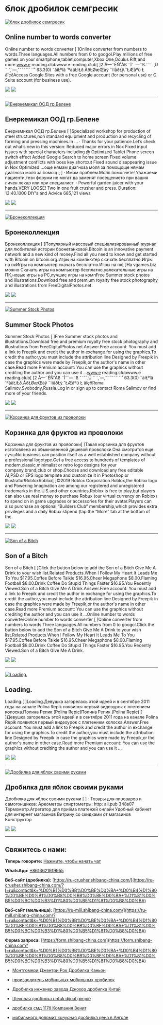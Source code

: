 # блок дробилок семгресик

<a href="https://swt.shibang-china.com/?l=ru&img&k=%D0%B1%D0%BB%D0%BE%D0%BA+%D0%B4%D1%80%D0%BE%D0%B1%D0%B8%D0%BB%D0%BE%D0%BA+%D1%81%D0%B5%D0%BC%D0%B3%D1%80%D0%B5%D1%81%D0%B8%D0%BA" target="_blank">![блок дробилок семгресик](http://static.shibang-china.com/all-800x300/698.jpg)</a>

## Online number to words converter
Online number to words converter [ ]Online converter from numbers to words.Three languages.All numbers from 0 to googol.Play millions of free games on your smartphone,tablet,computer,Xbox One,Oculus Rift,and more.www.e reading.clubwww.e reading.club[ ]2 &#192;—&#168;&#201;&#209;˚&#192;&#223; &#168;&#204;ˇ&#175;—&#168;&#223;.ˆ&#168;`&#175;&#184;&#220; &#168; &#180;˛˙—˛˘˜&#175;˝&#168;&#175; ``˚ 63.3(0) ˜&#224;&#237;Ł&#186;&#238;&#226; &#180;&#186;&#224;&#228;Ł&#236;Ł&#240;.&#192;&#240;Ł&#216;&#230;Œ&#224;&#255; &#168;&#236;&#239;&#229;&#240;Ł&#255;.ˆŁ&#198;&#229;&#186;&#252; Ł &#226;&#238;&#231;&#240;Access Google Sites with a free Google account (for personal use) or G Suite account (for business use).


<a href="https://whatsapp.shibangsoft.com/WhatsApp.php" target="_blank" title="WhatsApp">![](http://static.shibang-china.com/icon/whatsapp.png)</a> <a href="https://swt.shibang-china.com/?l=ru&icon&k=%D0%B1%D0%BB%D0%BE%D0%BA+%D0%B4%D1%80%D0%BE%D0%B1%D0%B8%D0%BB%D0%BE%D0%BA+%D1%81%D0%B5%D0%BC%D0%B3%D1%80%D0%B5%D1%81%D0%B8%D0%BA" target="_blank">![](http://static.shibang-china.com/icon/chat-ru.png)</a>

---

<a href="https://swt.shibang-china.com/?l=ru&img&k=%D0%B1%D0%BB%D0%BE%D0%BA+%D0%B4%D1%80%D0%BE%D0%B1%D0%B8%D0%BB%D0%BE%D0%BA+%D1%81%D0%B5%D0%BC%D0%B3%D1%80%D0%B5%D1%81%D0%B8%D0%BA" target="_blank">![Енеркемикал ООД гр.Белене](http://static.shibang-china.com/all-800x300/610.jpg)</a>

## Енеркемикал ООД гр.Белене
Енеркемикал ООД гр.Белене [ ]Specialized workshop for production of steel structures,non standard equipment and production and recycling of forming and pressing machines.In …&nbsp;&#0183;&#32;Thanks for your patience.Let’s check out what’s new in this version: Reduced major errors in Nox Fixed input issues with special characters including @ Optimized Tablet Phone screen switch effect Added Google Search to home screen Fixed volume adjustment conflicts with boss key shortcut Fixed sound disappearing issue in Nox Optimized …още нямам диагноза моля за помощоще нямам диагноза моля за помощ [ ]&nbsp;&#0183;&#32;Имам проблем.Моля.помогнете! Уважаеми пациенти,тези форуми не могат да заменят посещението при вашия личен лекар или при специалист.&nbsp;&#0183;&#32;Powerful garden juicer with your hands.VERY LOOSE! Two in one fruit crusher and press. Duration: 13:40.1000 DIY's and Advice 685,121 views


<a href="https://whatsapp.shibangsoft.com/WhatsApp.php" target="_blank" title="WhatsApp">![](http://static.shibang-china.com/icon/whatsapp.png)</a> <a href="https://swt.shibang-china.com/?l=ru&icon&k=%D0%B1%D0%BB%D0%BE%D0%BA+%D0%B4%D1%80%D0%BE%D0%B1%D0%B8%D0%BB%D0%BE%D0%BA+%D1%81%D0%B5%D0%BC%D0%B3%D1%80%D0%B5%D1%81%D0%B8%D0%BA" target="_blank">![](http://static.shibang-china.com/icon/chat-ru.png)</a>

---

<a href="https://swt.shibang-china.com/?l=ru&img&k=%D0%B1%D0%BB%D0%BE%D0%BA+%D0%B4%D1%80%D0%BE%D0%B1%D0%B8%D0%BB%D0%BE%D0%BA+%D1%81%D0%B5%D0%BC%D0%B3%D1%80%D0%B5%D1%81%D0%B8%D0%BA" target="_blank">![Бронеколлекция](http://static.shibang-china.com/all-800x300/697.jpg)</a>

## Бронеколлекция
Бронеколлекция [ ]Популярный массовый специализированный журнал для любителей истории бронетанковой.Bitcoin is an innovative payment network and a new kind of money.Find all you need to know and get started with Bitcoin on bitcoin.org.Игры на компьютер скачать бесплатно.Игры на пкИгры на компьютер скачать бесплатно.Игры на пк[ ]На vgames.biz можно Скачать игры на компьютер бесплатно,увлекательные игры на ПК,новые игры на PC,лучшие игры на компFree Summer stock photos and illustrations.Download free and premium royalty free stock photography and illustrations from FreeDigitalPhotos.net.


<a href="https://whatsapp.shibangsoft.com/WhatsApp.php" target="_blank" title="WhatsApp">![](http://static.shibang-china.com/icon/whatsapp.png)</a> <a href="https://swt.shibang-china.com/?l=ru&icon&k=%D0%B1%D0%BB%D0%BE%D0%BA+%D0%B4%D1%80%D0%BE%D0%B1%D0%B8%D0%BB%D0%BE%D0%BA+%D1%81%D0%B5%D0%BC%D0%B3%D1%80%D0%B5%D1%81%D0%B8%D0%BA" target="_blank">![](http://static.shibang-china.com/icon/chat-ru.png)</a>

---

<a href="https://swt.shibang-china.com/?l=ru&img&k=%D0%B1%D0%BB%D0%BE%D0%BA+%D0%B4%D1%80%D0%BE%D0%B1%D0%B8%D0%BB%D0%BE%D0%BA+%D1%81%D0%B5%D0%BC%D0%B3%D1%80%D0%B5%D1%81%D0%B8%D0%BA" target="_blank">![Summer Stock Photos](http://static.shibang-china.com/all-800x300/1242.jpg)</a>

## Summer Stock Photos
Summer Stock Photos [ ]Free Summer stock photos and illustrations.Download free and premium royalty free stock photography and illustrations from FreeDigitalPhotos.net.Answer.Free account: You must add a link to Freepik and credit the author in exchange for using the graphics.To credit the author,you must include the attribution line Designed by Freepik in case the graphics were made by Freepik,or the author's name in other case.Read more Premium account: You can use the graphics without crediting the author and you can use it …www.e reading.clubwww.e reading.club[ ]2 &#192;—&#168;&#201;&#209;˚&#192;&#223; &#168;&#204;ˇ&#175;—&#168;&#223;.ˆ&#168;`&#175;&#184;&#220; &#168; &#180;˛˙—˛˘˜&#175;˝&#168;&#175; ``˚ 63.3(0) ˜&#224;&#237;Ł&#186;&#238;&#226; &#180;&#186;&#224;&#228;Ł&#236;Ł&#240;.&#192;&#240;Ł&#216;&#230;Œ&#224;&#255; &#168;&#236;&#239;&#229;&#240;Ł&#255;.ˆŁ&#198;&#229;&#186;&#252; Ł &#226;&#238;&#231;&#240;Roma Salimov,Svobodny,Russia.Log in or sign up to contact Roma Salimov or find more of your friends.


<a href="https://whatsapp.shibangsoft.com/WhatsApp.php" target="_blank" title="WhatsApp">![](http://static.shibang-china.com/icon/whatsapp.png)</a> <a href="https://swt.shibang-china.com/?l=ru&icon&k=%D0%B1%D0%BB%D0%BE%D0%BA+%D0%B4%D1%80%D0%BE%D0%B1%D0%B8%D0%BB%D0%BE%D0%BA+%D1%81%D0%B5%D0%BC%D0%B3%D1%80%D0%B5%D1%81%D0%B8%D0%BA" target="_blank">![](http://static.shibang-china.com/icon/chat-ru.png)</a>

---

<a href="https://swt.shibang-china.com/?l=ru&img&k=%D0%B1%D0%BB%D0%BE%D0%BA+%D0%B4%D1%80%D0%BE%D0%B1%D0%B8%D0%BB%D0%BE%D0%BA+%D1%81%D0%B5%D0%BC%D0%B3%D1%80%D0%B5%D1%81%D0%B8%D0%BA" target="_blank">![Корзинка для фруктов из проволоки](http://static.shibang-china.com/all-800x300/618.jpg)</a>

## Корзинка для фруктов из проволоки
Корзинка для фруктов из проволоки[ ]Такая корзинка для фруктов изготовлена из обыкновенной дешевой проволоки.Она смотрится еще лучшNo business can position itself as a well established company without a professional logotype.Get a free access to hundreds of templates of modern,classic,minimalist or retro logo designs for your company,brand,club or shop.Choose and download any free editable AI,PSD or EPS logo template and customize it in Photoshop or Illustrator!RobloxRoblox[ ]&#169;2019 Roblox Corporation.Roblox,the Roblox logo and Powering Imagination are among our registered and unregistered trademarks in the U.S.and other countries.Roblox is free to play,but players can also use real money to purchase Robux (our virtual currency on Roblox) to spend on in game upgrades or accessories for their avatar.Players can also purchase an optional “Builders Club” membership,which provides extra privileges and a daily Robux stipend (tap the “More” tab at the bottom of the.


<a href="https://whatsapp.shibangsoft.com/WhatsApp.php" target="_blank" title="WhatsApp">![](http://static.shibang-china.com/icon/whatsapp.png)</a> <a href="https://swt.shibang-china.com/?l=ru&icon&k=%D0%B1%D0%BB%D0%BE%D0%BA+%D0%B4%D1%80%D0%BE%D0%B1%D0%B8%D0%BB%D0%BE%D0%BA+%D1%81%D0%B5%D0%BC%D0%B3%D1%80%D0%B5%D1%81%D0%B8%D0%BA" target="_blank">![](http://static.shibang-china.com/icon/chat-ru.png)</a>

---

<a href="https://swt.shibang-china.com/?l=ru&img&k=%D0%B1%D0%BB%D0%BE%D0%BA+%D0%B4%D1%80%D0%BE%D0%B1%D0%B8%D0%BB%D0%BE%D0%BA+%D1%81%D0%B5%D0%BC%D0%B3%D1%80%D0%B5%D1%81%D0%B8%D0%BA" target="_blank">![Son of a Bitch](http://static.shibang-china.com/all-800x300/707.jpg)</a>

## Son of a Bitch
Son of a Bitch [ ]Click the button below to add the Son of a Bitch Give Me A Drink to your wish list.Related Products.When I Follow My Heart It Leads Me To You $17.95.Coffee Before Talkie $16.95.Cheer Megaphone $8.00.Flaming Football $8.00.Drink Coffee Do Stupid Things Faster $16.95.You Recently Viewed.Son of a Bitch Give Me A Drink.Answer.Free account: You must add a link to Freepik and credit the author in exchange for using the graphics.To credit the author,you must include the attribution line Designed by Freepik in case the graphics were made by Freepik,or the author's name in other case.Read more Premium account: You can use the graphics without crediting the author and you can use it …Online number to words converterOnline number to words converter [ ]Online converter from numbers to words.Three languages.All numbers from 0 to googol.Click the button below to add the Son of a Bitch Give Me A Drink to your wish list.Related Products.When I Follow My Heart It Leads Me To You $17.95.Coffee Before Talkie $16.95.Cheer Megaphone $8.00.Flaming Football $8.00.Drink Coffee Do Stupid Things Faster $16.95.You Recently Viewed.Son of a Bitch Give Me A Drink.


<a href="https://whatsapp.shibangsoft.com/WhatsApp.php" target="_blank" title="WhatsApp">![](http://static.shibang-china.com/icon/whatsapp.png)</a> <a href="https://swt.shibang-china.com/?l=ru&icon&k=%D0%B1%D0%BB%D0%BE%D0%BA+%D0%B4%D1%80%D0%BE%D0%B1%D0%B8%D0%BB%D0%BE%D0%BA+%D1%81%D0%B5%D0%BC%D0%B3%D1%80%D0%B5%D1%81%D0%B8%D0%BA" target="_blank">![](http://static.shibang-china.com/icon/chat-ru.png)</a>

---

<a href="https://swt.shibang-china.com/?l=ru&img&k=%D0%B1%D0%BB%D0%BE%D0%BA+%D0%B4%D1%80%D0%BE%D0%B1%D0%B8%D0%BB%D0%BE%D0%BA+%D1%81%D0%B5%D0%BC%D0%B3%D1%80%D0%B5%D1%81%D0%B8%D0%BA" target="_blank">![Loading.](http://static.shibang-china.com/all-800x300/983.jpg)</a>

## Loading.
Loading.[ ]Loading.Девушка загорелась этой идеей и в сентябре 2011 года на канале Polina Repik появился первый видеоурок с плетением колоска.Полина Репик (Polina Repic)Полина Репик (Polina Repic) [ ]Девушка загорелась этой идеей и в сентябре 2011 года на канале Polina Repik появился первый видеоурок с плетением колоска.Answer.Free account: You must add a link to Freepik and credit the author in exchange for using the graphics.To credit the author,you must include the attribution line Designed by Freepik in case the graphics were made by Freepik,or the author's name in other case.Read more Premium account: You can use the graphics without crediting the author and you can use it …


<a href="https://whatsapp.shibangsoft.com/WhatsApp.php" target="_blank" title="WhatsApp">![](http://static.shibang-china.com/icon/whatsapp.png)</a> <a href="https://swt.shibang-china.com/?l=ru&icon&k=%D0%B1%D0%BB%D0%BE%D0%BA+%D0%B4%D1%80%D0%BE%D0%B1%D0%B8%D0%BB%D0%BE%D0%BA+%D1%81%D0%B5%D0%BC%D0%B3%D1%80%D0%B5%D1%81%D0%B8%D0%BA" target="_blank">![](http://static.shibang-china.com/icon/chat-ru.png)</a>

---

<a href="https://swt.shibang-china.com/?l=ru&img&k=%D0%B1%D0%BB%D0%BE%D0%BA+%D0%B4%D1%80%D0%BE%D0%B1%D0%B8%D0%BB%D0%BE%D0%BA+%D1%81%D0%B5%D0%BC%D0%B3%D1%80%D0%B5%D1%81%D0%B8%D0%BA" target="_blank">![Дробилка для яблок своими руками](http://static.shibang-china.com/all-800x300/1207.jpg)</a>

## Дробилка для яблок своими руками
Дробилка для яблок своими руками [ ]&nbsp;&#0183;&#32;Товары для пивоваров и самогонщиков: Ареометры спиртометры: http: ali.pub 348s07 Термометр.Агрегатор для приёма платежей онлайн Удобный кабинет для интернет магазинов Витрину со скидками от магазинов Конструктор

<a href="https://whatsapp.shibangsoft.com/WhatsApp.php" target="_blank" title="WhatsApp">![](http://static.shibang-china.com/icon/whatsapp.png)</a> <a href="https://swt.shibang-china.com/?l=ru&icon&k=%D0%B1%D0%BB%D0%BE%D0%BA+%D0%B4%D1%80%D0%BE%D0%B1%D0%B8%D0%BB%D0%BE%D0%BA+%D1%81%D0%B5%D0%BC%D0%B3%D1%80%D0%B5%D1%81%D0%B8%D0%BA" target="_blank">![](http://static.shibang-china.com/icon/chat-ru.png)</a>

---
## Свяжитесь с нами:

**Теперь говорите:** [Нажмите, чтобы начать чат](https://swt.shibang-china.com?l=ru&contact&k=%D0%B1%D0%BB%D0%BE%D0%BA+%D0%B4%D1%80%D0%BE%D0%B1%D0%B8%D0%BB%D0%BE%D0%BA+%D1%81%D0%B5%D0%BC%D0%B3%D1%80%D0%B5%D1%81%D0%B8%D0%BA)

**WhatsApp:**  [+8613621919955](https://whatsapp.shibangsoft.com/WhatsApp.php)

**Веб-сайт (дробилка):** [https://ru-crusher.shibang-china.com/](https://ru-crusher.shibang-china.com/?l=ru&contact&k=%D0%B1%D0%BB%D0%BE%D0%BA+%D0%B4%D1%80%D0%BE%D0%B1%D0%B8%D0%BB%D0%BE%D0%BA+%D1%81%D0%B5%D0%BC%D0%B3%D1%80%D0%B5%D1%81%D0%B8%D0%BA)

**Веб-сайт (мельница):** [https://ru-mill.shibang-china.com/](https://ru-mill.shibang-china.com/?l=ru&contact&k=%D0%B1%D0%BB%D0%BE%D0%BA+%D0%B4%D1%80%D0%BE%D0%B1%D0%B8%D0%BB%D0%BE%D0%BA+%D1%81%D0%B5%D0%BC%D0%B3%D1%80%D0%B5%D1%81%D0%B8%D0%BA)

**Форма запроса:** [https://form.shibang-china.com](https://form.shibang-china.com?l=ru&contact&k=%D0%B1%D0%BB%D0%BE%D0%BA+%D0%B4%D1%80%D0%BE%D0%B1%D0%B8%D0%BB%D0%BE%D0%BA+%D1%81%D0%B5%D0%BC%D0%B3%D1%80%D0%B5%D1%81%D0%B8%D0%BA)

* [Монтгомери Джентри Рок Дробилка Каньон](../117/%D0%9C%D0%BE%D0%BD%D1%82%D0%B3%D0%BE%D0%BC%D0%B5%D1%80%D0%B8%20%D0%94%D0%B6%D0%B5%D0%BD%D1%82%D1%80%D0%B8%20%D0%A0%D0%BE%D0%BA%20%D0%94%D1%80%D0%BE%D0%B1%D0%B8%D0%BB%D0%BA%D0%B0%20%D0%9A%D0%B0%D0%BD%D1%8C%D0%BE%D0%BD.md)

* [производитель мобильных мобильных дробилок](../120/%D0%BF%D1%80%D0%BE%D0%B8%D0%B7%D0%B2%D0%BE%D0%B4%D0%B8%D1%82%D0%B5%D0%BB%D1%8C%20%D0%BC%D0%BE%D0%B1%D0%B8%D0%BB%D1%8C%D0%BD%D1%8B%D1%85%20%D0%BC%D0%BE%D0%B1%D0%B8%D0%BB%D1%8C%D0%BD%D1%8B%D1%85%20%D0%B4%D1%80%D0%BE%D0%B1%D0%B8%D0%BB%D0%BE%D0%BA.md)

* [Дробилка инженер завода Джохор дробилка Китай](../111/%D0%94%D1%80%D0%BE%D0%B1%D0%B8%D0%BB%D0%BA%D0%B0%20%D0%B8%D0%BD%D0%B6%D0%B5%D0%BD%D0%B5%D1%80%20%D0%B7%D0%B0%D0%B2%D0%BE%D0%B4%D0%B0%20%D0%94%D0%B6%D0%BE%D1%85%D0%BE%D1%80%20%D0%B4%D1%80%D0%BE%D0%B1%D0%B8%D0%BB%D0%BA%D0%B0%20%D0%9A%D0%B8%D1%82%D0%B0%D0%B9.md)

* [Щековая дробилка untuk dijual gimpie](../117/%D0%A9%D0%B5%D0%BA%D0%BE%D0%B2%D0%B0%D1%8F%20%D0%B4%D1%80%D0%BE%D0%B1%D0%B8%D0%BB%D0%BA%D0%B0%20untuk%20dijual%20gimpie.md)

* [дробилка смд 117б Компания Зенит](../111/%D0%B4%D1%80%D0%BE%D0%B1%D0%B8%D0%BB%D0%BA%D0%B0%20%D1%81%D0%BC%D0%B4%20117%D0%B1%20%D0%9A%D0%BE%D0%BC%D0%BF%D0%B0%D0%BD%D0%B8%D1%8F%20%D0%97%D0%B5%D0%BD%D0%B8%D1%82.md)

* [мобильного доломит конусная дробилка цена в Анголе](../112/%D0%BC%D0%BE%D0%B1%D0%B8%D0%BB%D1%8C%D0%BD%D0%BE%D0%B3%D0%BE%20%D0%B4%D0%BE%D0%BB%D0%BE%D0%BC%D0%B8%D1%82%20%D0%BA%D0%BE%D0%BD%D1%83%D1%81%D0%BD%D0%B0%D1%8F%20%D0%B4%D1%80%D0%BE%D0%B1%D0%B8%D0%BB%D0%BA%D0%B0%20%D1%86%D0%B5%D0%BD%D0%B0%20%D0%B2%20%D0%90%D0%BD%D0%B3%D0%BE%D0%BB%D0%B5.md)
